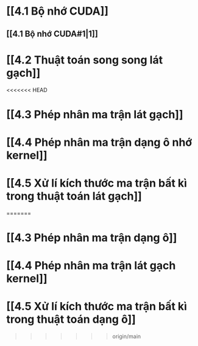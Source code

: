 # [[4.1 Bộ nhớ CUDA]]

## [[4.1 Bộ nhớ CUDA#1|1]]
# [[4.2 Thuật toán song song lát gạch]]
<<<<<<< HEAD
# [[4.3 Phép nhân ma trận lát gạch]]
# [[4.4 Phép nhân ma trận dạng ô nhớ kernel]]
# [[4.5 Xử lí kích thước ma trận bất kì trong thuật toán lát gạch]]
=======
# [[4.3 Phép nhân ma trận dạng ô]]
# [[4.4 Phép nhân ma trận lát gạch kernel]]
# [[4.5 Xử lí kích thước ma trận bất kì trong thuật toán dạng ô]]
>>>>>>> origin/main
